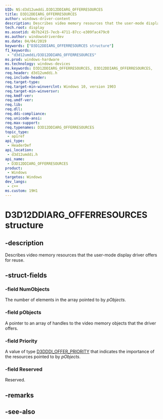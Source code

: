 ```yaml
---
UID: NS:d3d12umddi.D3D12DDIARG_OFFERRESOURCES
title: D3D12DDIARG_OFFERRESOURCES
author: windows-driver-content
description: Describes video memory resources that the user-mode display driver offers for reuse.
tech.root: display
ms.assetid: 4b7b2415-7ecb-4711-87cc-e309fac479c0
ms.author: windowsdriverdev
ms.date: 04/04/2019
keywords: ["D3D12DDIARG_OFFERRESOURCES structure"]
f1_keywords:
 - "d3d12umddi/D3D12DDIARG_OFFERRESOURCES"
ms.prod: windows-hardware
ms.technology: windows-devices
ms.keywords: D3D12DDIARG_OFFERRESOURCES, D3D12DDIARG_OFFERRESOURCES, 
req.header: d3d12umddi.h
req.include-header:
req.target-type:
req.target-min-winverclnt: Windows 10, version 1903
req.target-min-winversvr:
req.kmdf-ver:
req.umdf-ver:
req.lib:
req.dll:
req.ddi-compliance:
req.unicode-ansi:
req.max-support:
req.typenames: D3D12DDIARG_OFFERRESOURCES
topic_type: 
 - apiref
api_type: 
 - HeaderDef
api_location: 
 - d3d12umddi.h
api_name: 
 - D3D12DDIARG_OFFERRESOURCES
product: 
 - Windows
targetos: Windows
dev_langs:
 - c++
ms.custom: 19H1
---
```


# D3D12DDIARG_OFFERRESOURCES structure

## -description

Describes video memory resources that the user-mode display driver offers for reuse.

## -struct-fields

### -field NumObjects

The number of elements in the array pointed to by *pObjects*.

### -field pObjects

A pointer to an array of handles to the video memory objects that the driver offers.

### -field Priority

A value of type [D3DDDI_OFFER_PRIORITY](../d3dukmdt/ne-d3dukmdt-_d3dddi_offer_priority.md) that indicates the importance of the resources pointed to by *pObjects*.

### -field Reserved

Reserved.

## -remarks

## -see-also
